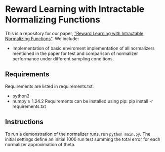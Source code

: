# Reward Learning with Intractable Normalizing Functions
This is a repository for our paper, ["Reward Learning with Intractable Normalizing Functions"](https://collab.me.vt.edu/pdfs/josh_ral23.pdf). We include:
- Implementation of basic enviroment implementation of all normalizers mentioned in the paper for test and comparison of normalizer performance under different sampling conditions.

## Requirements
Requirements are listed in requirements.txt:
- python3
- numpy $\ge$ 1.24.2
Requirements can be installed using pip:
    pip install -r requirements.txt
    
## Instructions
To run a demonstration of the normalizer runs, run `python main.py`. The initial settings define an initial 1000 run test summing the total error for each normalizer approximation of theta.
